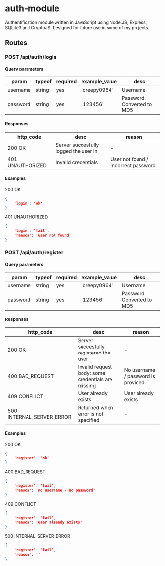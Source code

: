 # auth-module
Authentification module written in JavaScript using Node.JS, Express, SQLite3 and CryptoJS. Designed for future use in some of my projects.

## Routes
### POST /api/auth/login
#### Query parameters
| param    | typeof | required | example_value | desc                       |
|----------|--------|----------|---------------|----------------------------|
| username | string | yes      | 'creepy0964'  | Username                   |
| password | string | yes      | '123456'      | Password. Converted to MD5 |

#### Responses
| http_code        | desc                                  | reason                              |
|------------------|---------------------------------------|-------------------------------------|
| 200 OK           | Server succesfully logged the user in | -                                   |
| 401 UNAUTHORIZED | Invalid credentials                   | User not found / Incorrect password |

#### Examples
200 OK
```json
{
    'login': 'ok'
}
```
401 UNAUTHORIZED
```json
{
    'login': 'fail',
    'reason': 'user not found'
}
```

### POST /api/auth/register
#### Query parameters
| param    | typeof | required | example_value | desc                       |
|----------|--------|----------|---------------|----------------------------|
| username | string | yes      | 'creepy0964'  | Username                   |
| password | string | yes      | '123456'      | Password. Converted to MD5 |

#### Responses
| http_code                 | desc                                               | reason                             |
|---------------------------|----------------------------------------------------|------------------------------------|
| 200 OK                    | Server succesfully registered the user             | -                                  |
| 400 BAD_REQUEST           | Invalid request body: some credentials are missing | No username / password is provided |
| 409 CONFLICT              | User already exists                                | User already exists                |
| 500 INTERNAL_SERVER_ERROR | Returned when error is not specified               | -                                  |

#### Examples
200 OK
```json
{
    'register': 'ok'
}
```
400 BAD_REQUEST
```json
{
    'register': 'fail',
    'reason': 'no username / no password'
}
```
409 CONFLICT
```json
{
    'register': 'fail',
    'reason': 'user already exists'
}
```
500 INTERNAL_SERVER_ERROR
```json
{
    'register': 'fail',
    'reason': ''
}
```